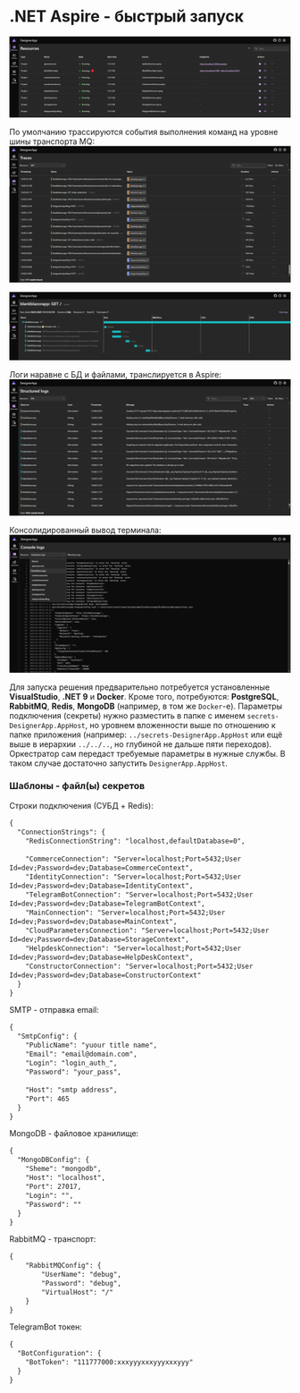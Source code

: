 # .NET Aspire - быстрый запуск

![aspire main](../img/aspire-main.png) 

По умолчанию трассируются события выполнения команд на уровне шины транспорта MQ:
![aspire traces](../img/aspire-traces-mq.png)

![aspire trace](../img/aspire-trace-mq.png)

Логи наравне с БД и файлами, транслируется в Aspire:
![aspire logs](../img/aspire-logs.png)

Консолидированный вывод терминала:
![consoles](../img/aspire-consoles.png)

Для запуска решения предварительно потребуется установленные **VisualStudio**, **.NET 9** и **Docker**.
Кроме того, потребуются:  **PostgreSQL**, **RabbitMQ**, **Redis**, **MongoDB** (например, в том же `Docker`-е).
Параметры подключения (секреты) нужно разместить в папке с именем `secrets-DesignerApp.AppHost`, но уровнем вложенности выше по отношению к папке приложения (например: `../secrets-DesignerApp.AppHost` или ещё выше в иерархии `../../..`, но глубиной не дальше пяти переходов). Оркестратор сам передаст требуемые параметры в нужные службы. В таком случае достаточно запустить `DesignerApp.AppHost`.

### Шаблоны - файл(ы) секретов

Строки подключения (СУБД + Redis):
```
{
  "ConnectionStrings": {
    "RedisConnectionString": "localhost,defaultDatabase=0",

    "CommerceConnection": "Server=localhost;Port=5432;User Id=dev;Password=dev;Database=CommerceContext",
    "IdentityConnection": "Server=localhost;Port=5432;User Id=dev;Password=dev;Database=IdentityContext",
    "TelegramBotConnection": "Server=localhost;Port=5432;User Id=dev;Password=dev;Database=TelegramBotContext",
    "MainConnection": "Server=localhost;Port=5432;User Id=dev;Password=dev;Database=MainContext",
    "CloudParametersConnection": "Server=localhost;Port=5432;User Id=dev;Password=dev;Database=StorageContext",
    "HelpdeskConnection": "Server=localhost;Port=5432;User Id=dev;Password=dev;Database=HelpDeskContext",
    "ConstructorConnection": "Server=localhost;Port=5432;User Id=dev;Password=dev;Database=ConstructorContext"
  }
}
```

SMTP - отправка email:
```
{
  "SmtpConfig": {
    "PublicName": "yuour title name",
    "Email": "email@domain.com",
    "Login": "login_auth_",
    "Password": "your_pass",

    "Host": "smtp address",
    "Port": 465
  }
}
```

MongoDB - файловое хранилище:
```
{
  "MongoDBConfig": {
    "Sheme": "mongodb",
    "Host": "localhost",
    "Port": 27017,
    "Login": "",
    "Password": ""
  }
}
```

RabbitMQ - транспорт:
```
{
	"RabbitMQConfig": {
		"UserName": "debug",
		"Password": "debug",
		"VirtualHost": "/"
	}
}
```

TelegramBot токен:
```
{
  "BotConfiguration": {
    "BotToken": "111777000:xxxyyyxxxyyyxxxyyy"
  }
}
```